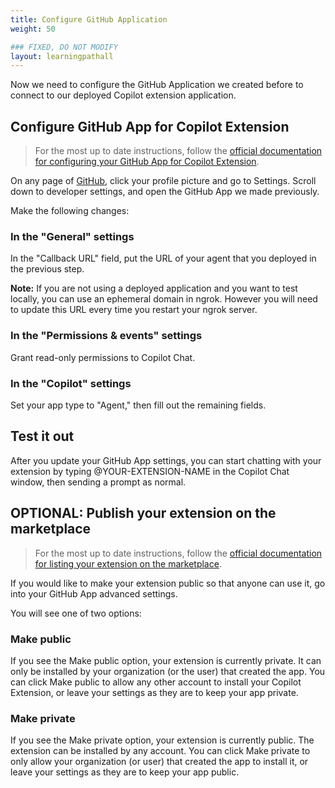 ```yaml
---
title: Configure GitHub Application
weight: 50

### FIXED, DO NOT MODIFY
layout: learningpathall
---
```


Now we need to configure the GitHub Application we created before to connect to our deployed Copilot extension application.

## Configure GitHub App for Copilot Extension

> For the most up to date instructions, follow the [official documentation for configuring your GitHub App for Copilot Extension](https://docs.github.com/en/copilot/building-copilot-extensions/creating-a-copilot-extension/configuring-your-github-app-for-your-copilot-extension#configuring-your-github-app).

On any page of [GitHub](https://github.com/), click your profile picture and go to Settings. Scroll down to developer settings, and open the GitHub App we made previously.

Make the following changes:

### In the "General" settings

In the "Callback URL" field, put the URL of your agent that you deployed in the previous step.

**Note:** If you are not using a deployed application and you want to test locally, you can use an ephemeral domain in ngrok. However you will need to update this URL every time you restart your ngrok server.

### In the "Permissions & events" settings

Grant read-only permissions to Copilot Chat.

### In the "Copilot" settings

Set your app type to "Agent," then fill out the remaining fields.

## Test it out

After you update your GitHub App settings, you can start chatting with your extension by typing @YOUR-EXTENSION-NAME in the Copilot Chat window, then sending a prompt as normal.

## OPTIONAL: Publish your extension on the marketplace

> For the most up to date instructions, follow the [official documentation for listing your extension on the marketplace](https://docs.github.com/en/copilot/building-copilot-extensions/managing-the-availability-of-your-copilot-extension#listing-your-copilot-extension-on-the-github-marketplace).

If you would like to make your extension public so that anyone can use it, go into your GitHub App advanced settings. 

You will see one of two options:

### Make public

If you see the Make public option, your extension is currently private. It can only be installed by your organization (or the user) that created the app. You can click Make public to allow any other account to install your Copilot Extension, or leave your settings as they are to keep your app private.

### Make private

If you see the Make private option, your extension is currently public. The extension can be installed by any account. You can click Make private to only allow your organization (or user) that created the app to install it, or leave your settings as they are to keep your app public.


